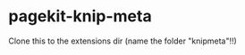 pagekit-knip-meta
=================

Clone this to the extensions dir (name the folder "knipmeta"!!)
